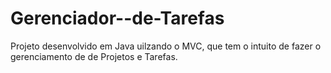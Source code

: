 # Gerenciador--de-Tarefas

Projeto desenvolvido em Java uilzando o MVC, que tem o intuito de fazer o gerenciamento de de Projetos e Tarefas.
